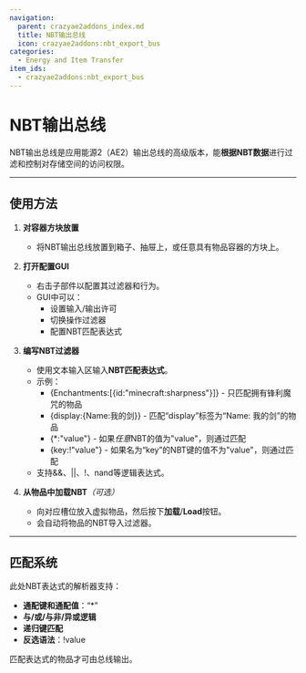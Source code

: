 ```yaml
---
navigation:
  parent: crazyae2addons_index.md
  title: NBT输出总线
  icon: crazyae2addons:nbt_export_bus
categories:
  - Energy and Item Transfer
item_ids:
  - crazyae2addons:nbt_export_bus
---
```

# NBT输出总线

NBT输出总线是应用能源2（AE2）输出总线的高级版本，能**根据NBT数据**进行过滤和控制对存储空间的访问权限。

---

## 使用方法

1. **对容器方块放置**
    - 将NBT输出总线放置到箱子、抽屉上，或任意具有物品容器的方块上。

2. **打开配置GUI**
    - 右击子部件以配置其过滤器和行为。
    - GUI中可以：
        - 设置输入/输出许可
        - 切换操作过滤器
        - 配置NBT匹配表达式

3. **编写NBT过滤器**
    - 使用文本输入区输入**NBT匹配表达式**。
    - 示例：
        - {Enchantments:[{id:"minecraft:sharpness"}]} - 只匹配拥有锋利魔咒的物品
        - {display:{Name:我的剑}} - 匹配“display”标签为“Name: 我的剑”的物品
        - {\*:"value"} - 如果*任意*NBT的值为"value"，则通过匹配
        - {key:!"value"} - 如果名为“key”的NBT键的值不为"value"，则通过匹配
    - 支持&&、||、!、nand等逻辑表达式。

4. **从物品中加载NBT**&zwnj;*（可选）*
    - 向对应槽位放入虚拟物品，然后按下**加载**/**Load**按钮。
    - 会自动将物品的NBT导入过滤器。

---

## 匹配系统

此处NBT表达式的解析器支持：

- **通配键和通配值**：“\*”
- **与/或/与非/异或逻辑**
- **递归键匹配**
- **反选语法**：!value

匹配表达式的物品才可由总线输出。